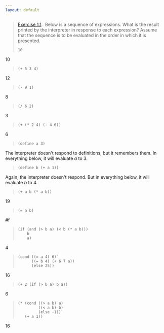 ```yaml
---
layout: default
---
```


> [Exercise 1.1](https://mitpress.mit.edu/sites/default/files/sicp/full-text/book/book-Z-H-10.html#%_thm_1.1).  Below is a sequence of expressions. What is the result printed by the interpreter in response to each expression? Assume that the sequence is to be evaluated in the order in which it is presented.
>
> `10`

10

> `(+ 5 3 4)`

12

> `(- 9 1)`

8

> `(/ 6 2)`

3

> `(+ (* 2 4) (- 4 6))`

6

> `(define a 3)`

The interpreter doesn't respond to definitions, but it remembers them. In everything below, it will evaluate *a* to 3.

> `(define b (+ a 1))`

Again, the interpreter doesn't respond. But in everything below, it will evaluate *b* to 4.

> `(+ a b (* a b))`

19

> `(= a b)`

#f

>     (if (and (> b a) (< b (* a b)))  
>         b  
>         a)

4

>     (cond ((= a 4) 6)` 
>           ((= b 4) (+ 6 7 a))  
>           (else 25))

16

> `(+ 2 (if (> b a) b a))`

6

>     (* (cond ((> a b) a)  
>              ((< a b) b)  
>              (else -1))` 
>        (+ a 1))

16